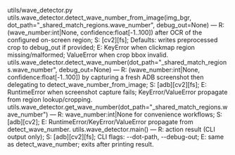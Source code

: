 
utils/wave_detector.py
utils.wave_detector.detect_wave_number_from_image(img_bgr, dot_path="_shared_match_regions.wave_number", debug_out=None) — R: (wave_number:int|None, confidence:float[-1..100]) after OCR of the configured on-screen region; S: [cv2][fs]; Defaults: writes preprocessed crop to debug_out if provided; E: KeyError when clickmap region missing/malformed; ValueError when crop bbox invalid.
utils.wave_detector.detect_wave_number(dot_path="_shared_match_regions.wave_number", debug_out=None) — R: (wave_number:int|None, confidence:float[-1..100]) by capturing a fresh ADB screenshot then delegating to detect_wave_number_from_image; S: [adb][cv2][fs]; E: RuntimeError when screenshot capture fails; KeyError/ValueError propagate from region lookup/cropping.
utils.wave_detector.get_wave_number(dot_path="_shared_match_regions.wave_number") — R: wave_number:int|None for convenience workflows; S: [adb][cv2]; E: RuntimeError/KeyError/ValueError propagate from detect_wave_number.
utils.wave_detector.main() — R: action result (CLI output only); S: [adb][cv2][fs]; CLI flags: --dot-path, --debug-out; E: same as detect_wave_number; exits after printing result.

